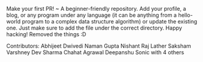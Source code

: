 
Make your first PR! ~ A beginner-friendly repository. Add your profile, a blog, or any program under any language (it can be anything from a hello-world program to a complex data structure algorithm) or update the existing one. Just make sure to add the file under the correct directory. Happy hacking!
Removed the things :D

Contributors: Abhijeet Dwivedi 
              Naman Gupta
              Nishant Raj Lather
              Saksham Varshney
              Dev Sharma
              Chahat Agrawal Deepanshu Sonic with 4 others
